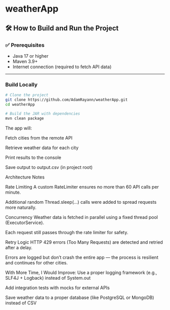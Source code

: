 # weatherApp

## 🛠️ How to Build and Run the Project

### ✅ Prerequisites
- Java 17 or higher
- Maven 3.9+
- Internet connection (required to fetch API data)

---

###  Build Locally

```bash
# Clone the project
git clone https://github.com/AdamRayann/weatherApp.git
cd weatherApp

# Build the JAR with dependencies
mvn clean package
```

The app will:

Fetch cities from the remote API

Retrieve weather data for each city

Print results to the console

Save output to output.csv (in project root)


Architecture Notes

Rate Limiting
A custom RateLimiter ensures no more than 60 API calls per minute.

Additional random Thread.sleep(...) calls were added to spread requests more naturally.


Concurrency
Weather data is fetched in parallel using a fixed thread pool (ExecutorService).

Each request still passes through the rate limiter for safety.


Retry Logic
HTTP 429 errors (Too Many Requests) are detected and retried after a delay.

Errors are logged but don’t crash the entire app — the process is resilient and continues for other cities.


With More Time, I Would Improve:
Use a proper logging framework (e.g., SLF4J + Logback) instead of System.out

Add integration tests with mocks for external APIs

Save weather data to a proper database (like PostgreSQL or MongoDB) instead of CSV